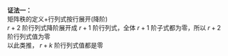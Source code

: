 **证法一：**  
矩阵秩的定义+行列式按行展开(降阶)  
$r+2$ 阶行列式降阶展开成 $r+1$ 阶行列式，全体 $r+1$ 阶子式都为零，所以 $r+2$ 阶行列式值为零  
以此类推， $r+k$ 阶行列式值都是零  

